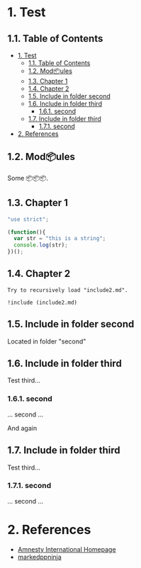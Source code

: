 <!-- !numberedheadings -->

<a name="1-test"></a>

# 1\. Test

<a name="11-table-of-contents"></a>

## 1.1\. Table of Contents

<!-- !toc -->

* [1\. Test](#1-test)
  * [1.1\. Table of Contents](#11-table-of-contents)
  * [1.2\. Mod📦ules](#12-mod%F0%9F%93%A6ules)
  * [1.3\. Chapter 1](#13-chapter-1)
  * [1.4\. Chapter 2](#14-chapter-2)
  * [1.5\. Include in folder second](#15-include-in-folder-second)
  * [1.6\. Include in folder third](#16-include-in-folder-third)
    * [1.6.1\. second](#161-second)
  * [1.7\. Include in folder third](#17-include-in-folder-third)
    * [1.7.1\. second](#171-second)
* [2\. References](#2-references)

<!-- toc! -->

<a name="12-mod%F0%9F%93%A6ules"></a>

## 1.2\. Mod📦ules

Some 📦📦📦.

<a name="13-chapter-1"></a>

## 1.3\. Chapter 1

<!-- include (test\ with\ spaces.js lang=javascript) -->
```javascript
"use strict";

(function(){
  var str = "this is a string";
  console.log(str);
})();
```
<!-- /include -->

[markedppninja]: https://github.com/commenthol/markedpp

<a name="14-chapter-2"></a>

## 1.4\. Chapter 2

<!-- include (include2.md indent=4) -->
    Try to recursively load "include2.md".
    
    !include (include2.md)
<!-- /include -->

[amnesty]: http://www.amnesty.org/ "Amnesty International Homepage"

<!-- include (second/include.md) -->
<a name="15-include-in-folder-second"></a>

## 1.5\. Include in folder second

Located in folder "second"

<a name="16-include-in-folder-third"></a>

## 1.6\. Include in folder third

Test third...

<a name="161-second"></a>

### 1.6.1\. second

... second ...

And again

<a name="17-include-in-folder-third"></a>

## 1.7\. Include in folder third

Test third...

<a name="171-second"></a>

### 1.7.1\. second

... second ...
<!-- /include -->

<a name="2-references"></a>

# 2\. References

<!-- !ref -->

* [Amnesty International Homepage][amnesty]
* [markedppninja][markedppninja]

<!-- ref! -->

